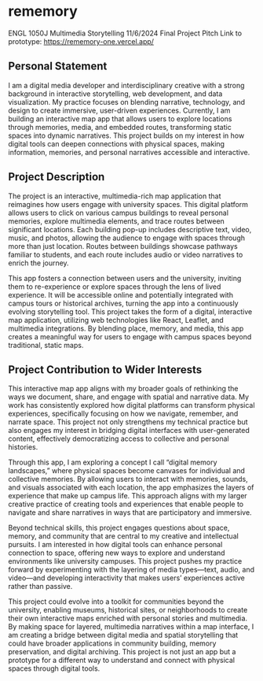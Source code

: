# rememory

ENGL 1050J Multimedia Storytelling 11/6/2024
Final Project Pitch Link to prototype: https://rememory-one.vercel.app/

## Personal Statement
I am a digital media developer and interdisciplinary creative with a strong background in interactive storytelling, web development, and data visualization. My practice focuses on blending narrative, technology, and design to create immersive, user-driven experiences. Currently, I am building an interactive map app that allows users to explore locations through memories, media, and embedded routes, transforming static spaces into dynamic narratives. This project builds on my interest in how digital tools can deepen connections with physical spaces, making information, memories, and personal narratives accessible and interactive.

## Project Description
The project is an interactive, multimedia-rich map application that reimagines how users engage with university spaces. This digital platform allows users to click on various campus buildings to reveal personal memories, explore multimedia elements, and trace routes between significant locations. Each building pop-up includes descriptive text, video, music, and photos, allowing the audience to engage with spaces through more than just location. Routes between buildings showcase pathways familiar to students, and each route includes audio or video narratives to enrich the journey.

This app fosters a connection between users and the university, inviting them to re-experience or explore spaces through the lens of lived experience. It will be accessible online and potentially integrated with campus tours or historical archives, turning the app into a continuously evolving storytelling tool. This project takes the form of a digital, interactive map application, utilizing web technologies like React, Leaflet, and multimedia integrations. By blending place, memory, and media, this app creates a meaningful way for users to engage with campus spaces beyond traditional, static maps.

## Project Contribution to Wider Interests
This interactive map app aligns with my broader goals of rethinking the ways we document, share, and engage with spatial and narrative data. My work has consistently explored how digital platforms can transform physical experiences, specifically focusing on how we navigate, remember, and narrate space. This project not only strengthens my technical practice but also engages my interest in bridging digital interfaces with user-generated content, effectively democratizing access to collective and personal histories.

Through this app, I am exploring a concept I call “digital memory landscapes,” where physical spaces become canvases for individual and collective memories. By allowing users to interact with memories, sounds, and visuals associated with each location, the app emphasizes the layers of experience that make up campus life. This approach aligns with my larger creative practice of creating tools and experiences that enable people to navigate and share narratives in ways that are participatory and immersive.

Beyond technical skills, this project engages questions about space, memory, and community that are central to my creative and intellectual pursuits. I am interested in how digital tools can enhance personal connection to space, offering new ways to explore and understand environments like university campuses. This project pushes my practice forward by experimenting with the layering of media types—text, audio, and video—and developing interactivity that makes users’ experiences active rather than passive.

This project could evolve into a toolkit for communities beyond the university, enabling museums, historical sites, or neighborhoods to create their own interactive maps enriched with personal stories and multimedia. By making space for layered, multimedia narratives within a map interface, I am creating a bridge between digital media and spatial storytelling that could have broader applications in community building, memory preservation, and digital archiving. This project is not just an app but a prototype for a different way to understand and connect with physical spaces through digital tools.
